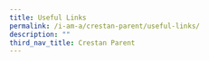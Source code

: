 ```yaml
---
title: Useful Links
permalink: /i-am-a/crestan-parent/useful-links/
description: ""
third_nav_title: Crestan Parent
---
```

